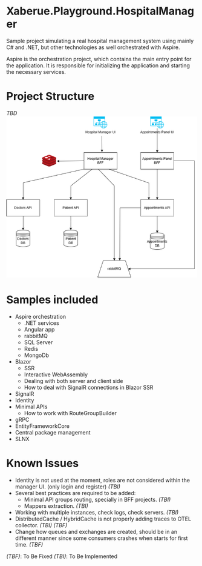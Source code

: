 # Xaberue.Playground.HospitalManager

Sample project simulating a real hospital management system using mainly C# and .NET, but other technologies as well orchestrated with Aspire.

Aspire is the orchestration project, which contains the main entry point for the application. It is responsible for initializing the application and starting the necessary services.


# Project Structure
_TBD_
![Alt text here](.resources/hospital_manager_diagram.png)

# Samples included
- Aspire orchestration
  - .NET services
  - Angular app
  - rabbitMQ
  - SQL Server
  - Redis
  - MongoDb
- Blazor
  - SSR
  - Interactive WebAssembly
  - Dealing with both server and client side
  - How to deal with SignalR connections in Blazor SSR 
- SignalR
- Identity
- Minimal APIs
  - How to work with RouteGroupBuilder
- gRPC
- EntityFrameworkCore
- Central package management
- SLNX


# Known Issues

- Identity is not used at the moment, roles are not considered within the manager UI. (only login and register) _(TBI)_
- Several best practices are required to be added:
  - Minimal API groups routing, specially in BFF projects. _(TBI)_
  - Mappers extraction. _(TBI)_
- Working with multiple instances, check logs, check servers. _(TBI)_
- DistributedCache / HybridCache is not properly adding traces to OTEL collector. _(TBI)_ _(TBF)_
- Change how queues and exchanges are created, should be in an different manner since some consumers crashes when starts for first time. _(TBF)_

_(TBF)_: To Be Fixed
_(TBI)_: To Be Implemented 